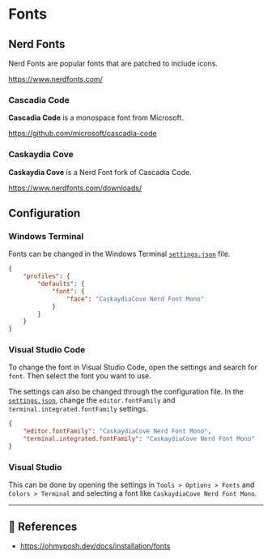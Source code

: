 # Fonts

## Nerd Fonts

Nerd Fonts are popular fonts that are patched to include icons.

https://www.nerdfonts.com/

### Cascadia Code

**Cascadia Code** is a monospace font from Microsoft.

https://github.com/microsoft/cascadia-code

### Caskaydia Cove

**Caskaydia Cove** is a Nerd Font fork of Cascadia Code.

https://www.nerdfonts.com/downloads/

## Configuration

### Windows Terminal

Fonts can be changed in the Windows Terminal [`settings.json`](../Windows-Terminal/settings.json) file.

```json
{
    "profiles": {
        "defaults": {
            "font": {
                "face": "CaskaydiaCove Nerd Font Mono"
            }
        }
    }
}
```

### Visual Studio Code

To change the font in Visual Studio Code, open the settings and search for `font`. Then select the font you want to use.

The settings can also be changed through the configuration file. In the [`settings.json`](../VSCode/settings.json), change the `editor.fontFamily` and `terminal.integrated.fontFamily` settings.

```json
{
    "editor.fontFamily": "CaskaydiaCove Nerd Font Mono",
    "terminal.integrated.fontFamily": "CaskaydiaCove Nerd Font Mono"
}
```

### Visual Studio

This can be done by opening the settings in `Tools > Options > Fonts` and `Colors > Terminal` and selecting a font like `CaskaydiaCove Nerd Font Mono`.

---

## 📕 References

- https://ohmyposh.dev/docs/installation/fonts
